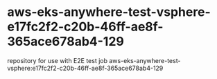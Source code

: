 # aws-eks-anywhere-test-vsphere-e17fc2f2-c20b-46ff-ae8f-365ace678ab4-129
repository for use with E2E test job aws-eks-anywhere-test-vsphere:e17fc2f2-c20b-46ff-ae8f-365ace678ab4-129
